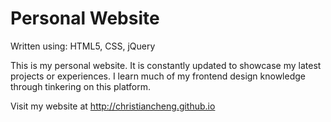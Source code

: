 # Personal Website

Written using: HTML5, CSS, jQuery

This is my personal website. It is constantly updated to showcase my latest projects or experiences. I learn much of my frontend design knowledge through tinkering on this platform.

Visit my website at http://christiancheng.github.io
